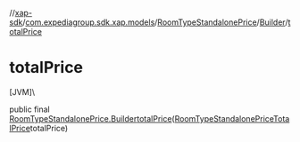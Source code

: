 //[xap-sdk](../../../../index.md)/[com.expediagroup.sdk.xap.models](../../index.md)/[RoomTypeStandalonePrice](../index.md)/[Builder](index.md)/[totalPrice](total-price.md)

# totalPrice

[JVM]\

public final [RoomTypeStandalonePrice.Builder](index.md)[totalPrice](total-price.md)([RoomTypeStandalonePriceTotalPrice](../../-room-type-standalone-price-total-price/index.md)totalPrice)
